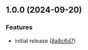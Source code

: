 ## 1.0.0 (2024-09-20)

### Features

* initial release ([8a8c6d7](https://github.com/ardouglass/sortable-names/commit/8a8c6d7d9ee99687d9202fc8a424f61a384cf37d))
